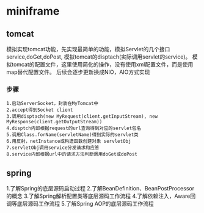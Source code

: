 # miniframe
## tomcat
模拟实现tomcat功能，先实现最简单的功能，模拟Servlet的几个接口service,doGet,doPost,
模拟tomcat的disptach(实际调用servlet的service)。
模拟tomcat的配置文件，这里使用简化的操作，没有使用xml配置文件，而是使用map替代配置文件。
后续会逐步更新换成NIO，AIO方式实现

### 步骤
```text
1.启动ServerSocket，封装在MyTomcat中
2.accept得到Socket client
3.调用disptach(new MyRequest(client.getInputStream), new MyResponse(client.getOutputStream))
4.disptch内部根据request的url查询得到对应的servlet包名
5.调用Class.forName(servletName)得到实际的servlet类
6.用反射，netInstance或构造函数创建对象 servletObj
7.servletObj调用service分发请求和应答
8.service内部根据url中的请求方法判断调用doGet或doPost

```

## spring
1.了解Spring的底层源码启动过程
2.了解BeanDefinition、BeanPostProcessor的概念
3.了解Spring解析配置类等底层源码工作流程
4.了解依赖注入，Aware回调等底层源码工作流程
5.了解Spring AOP的底层源码工作流程
